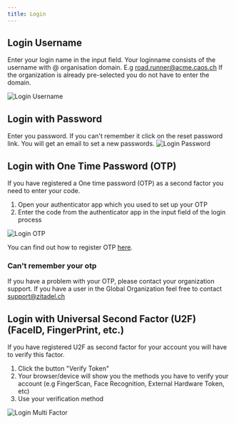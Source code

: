 ```yaml
---
title: Login
---
```


## Login Username

Enter your login name in the input field. Your loginname consists of the username with @ organisation domain. E.g road.runner@acme.caos.ch
If the organization is already pre-selected you do not have to enter the domain.

![Login Username](/img/accounts_page.png)


## Login with Password

Enter you password. If you can't remember it click on the reset password link. You will get an email to set a new passwords.
![Login Password](/img/accounts_password.png)


## Login with One Time Password (OTP)

If you have registered a One time password (OTP) as a second factor you need to enter your code.

1. Open your authenticator app which you used to set up your OTP
2. Enter the code from the authenticator app in the input field of the login process

![Login OTP](/img/accounts_multifactor.png)

You can find out how to register OTP [here](./user-factors).

### Can't remember your otp

If you have a problem with your OTP, please contact your organization support. If you have a user in the Global Organization feel free to contact support@zitadel.ch

## Login with Universal Second Factor (U2F) (FaceID, FingerPrint, etc.)

If you have registered U2F as second factor for your account you will have to verify this factor.
1. Click the button "Verify Token"
2. Your browser/device will show you the methods you have to verify your account (e.g FingerScan, Face Recognition, External Hardware Token, etc)
3. Use your verification method

![Login Multi Factor](/img/login-mfa.gif)

